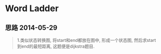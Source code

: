 Word Ladder 
===============


思路 2014-05-29
------------------

> 1.类似状态转换图, 将start和end都放在图中, 形成一个状态图, 然后求start到end的最短距离, 这题便是dijkstra题目.
